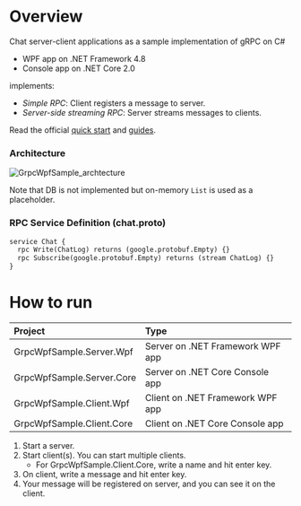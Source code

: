 # Overview

Chat server-client applications as a sample implementation of gRPC on C#
- WPF app on .NET Framework 4.8
- Console app on .NET Core 2.0

implements:
- *Simple RPC*: Client registers a message to server.
- *Server-side streaming RPC*: Server streams messages to clients.

Read the official [quick start](https://grpc.io/docs/quickstart/csharp.html) and [guides](https://grpc.io/docs/guides/).

### Architecture

![GrpcWpfSample_archtecture](https://github.com/cactuaroid/GrpcWpfSample/blob/master/GrpcWpfSample_archtecture.png)

Note that  DB is not implemented but on-memory `List` is used as a placeholder.

### RPC Service Definition (chat.proto)

```proto
service Chat {
  rpc Write(ChatLog) returns (google.protobuf.Empty) {}
  rpc Subscribe(google.protobuf.Empty) returns (stream ChatLog) {}
}
```

# How to run

|Project|Type|
|:--|:--|
|GrpcWpfSample.Server.Wpf|Server on .NET Framework WPF app|
|GrpcWpfSample.Server.Core|Server on .NET Core Console app|
|GrpcWpfSample.Client.Wpf|Client on .NET Framework WPF app|
|GrpcWpfSample.Client.Core|Client on .NET Core Console app|

1. Start a server.
1. Start client(s). You can start multiple clients.
   - For GrpcWpfSample.Client.Core, write a name and hit enter key.
1. On client, write a message and hit enter key.
1. Your message will be registered on server, and you can see it on the client.
